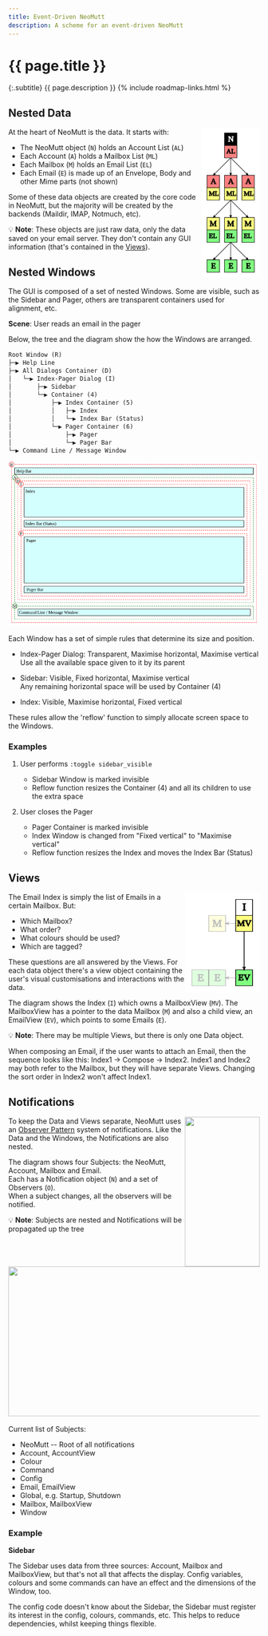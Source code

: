 ```yaml
---
title: Event-Driven NeoMutt
description: A scheme for an event-driven NeoMutt
---
```


# {{ page.title }}

{:.subtitle}
{{ page.description }}
{% include roadmap-links.html %}

## Nested Data

<img align="right" width="116" height="300" src="https://raw.githubusercontent.com/neomutt/gfx/master/arch/arch-data.svg">

At the heart of NeoMutt is the data. It starts with:

- The NeoMutt object (`N`) holds an Account List (`AL`)
- Each Account (`A`) holds a Mailbox List (`ML`)
- Each Mailbox (`M`) holds an Email List (`EL`)
- Each Email (`E`) is made up of an Envelope, Body and other Mime parts (not shown)

Some of these data objects are created by the core code in NeoMutt, but the
majority will be created by the backends (Maildir, IMAP, Notmuch, etc).

:bulb: **Note**: These objects are just raw data, only the data saved on your email
server.  They don't contain any GUI information (that's contained in the
[Views](#views)).

## Nested Windows

The GUI is composed of a set of nested Windows.  Some are visible, such as the
Sidebar and Pager, others are transparent containers used for alignment, etc.

**Scene**: User reads an email in the pager

Below, the tree and the diagram show the how the Windows are arranged.

```
Root Window (R)
├─▶ Help Line
├─▶ All Dialogs Container (D)
│   └─▶ Index-Pager Dialog (I)
│       ├─▶ Sidebar
│       └─▶ Container (4)
│           ├─▶ Index Container (5)
│           │   ├─▶ Index
│           │   └─▶ Index Bar (Status)
│           └─▶ Pager Container (6)
│               ├─▶ Pager
│               └─▶ Pager Bar
└─▶ Command Line / Message Window
```

<img width="600" height="330" src="https://raw.githubusercontent.com/neomutt/gfx/master/screenshots/window/dlg-index-pager.svg">

Each Window has a set of simple rules that determine its size and position.

- Index-Pager Dialog: Transparent, Maximise horizontal, Maximise vertical  
  Use all the available space given to it by its parent

- Sidebar: Visible, Fixed horizontal, Maximise vertical  
  Any remaining horizontal space will be used by Container (4)

- Index: Visible, Maximise horizontal, Fixed vertical

These rules allow the 'reflow' function to simply allocate screen space to the
Windows.

### Examples

1. User performs `:toggle sidebar_visible`
   - Sidebar Window is marked invisible
   - Reflow function resizes the Container (4) and all its children to use the extra space

2. User closes the Pager
   - Pager Container is marked invisible
   - Index Window is changed from "Fixed vertical" to "Maximise vertical"
   - Reflow function resizes the Index and moves the Index Bar (Status)

## Views

<img align="right" width="150" height="200" src="https://raw.githubusercontent.com/neomutt/gfx/master/arch/arch-view.svg">

The Email Index is simply the list of Emails in a certain Mailbox.
But:

- Which Mailbox?
- What order?
- What colours should be used?
- Which are tagged?

These questions are all answered by the Views.
For each data object there's a view object containing the user's visual
customisations and interactions with the data.

The diagram shows the Index (`I`) which owns a MailboxView (`MV`).
The MailboxView has a pointer to the data Mailbox (`M`) and also a child view, an
EmailView (`EV`), which points to some Emails (`E`).

:bulb: **Note**: There may be multiple Views, but there is only one Data object.

When composing an Email, if the user wants to attach an Email, then the sequence
looks like this: Index1 -> Compose -> Index2.  Index1 and Index2 may both refer
to the Mailbox, but they will have separate Views.  Changing the sort order in
Index2 won't affect Index1.

## Notifications

<img align="right" width="150" height="300" src="https://raw.githubusercontent.com/neomutt/gfx/master/arch/observer.svg">

To keep the Data and Views separate, NeoMutt uses an [Observer
Pattern](https://en.wikipedia.org/wiki/Observer_pattern) system of notifications.
Like the Data and the Windows, the Notifications are also nested.

The diagram shows four Subjects: the NeoMutt, Account, Mailbox and Email.  
Each has a Notification object (`N`) and a set of Observers (`O`).  
When a subject changes, all the observers will be notified.

:bulb: **Note**: Subjects are nested and Notifications will be propagated up the tree

<img width="600" height="300" src="https://raw.githubusercontent.com/neomutt/gfx/master/arch/notify.svg">

Current list of Subjects:

- NeoMutt -- Root of all notifications
- Account, AccountView
- Colour
- Command
- Config
- Email, EmailView
- Global, e.g. Startup, Shutdown
- Mailbox, MailboxView
- Window

### Example

**Sidebar**

The Sidebar uses data from three sources: Account, Mailbox and MailboxView, but
that's not all that affects the display.  Config variables, colours and some
commands can have an effect and the dimensions of the Window, too.

The config code doesn't know about the Sidebar, the Sidebar must register its
interest in the config, colours, commands, etc.  This helps to reduce
dependencies, whilst keeping things flexible.

